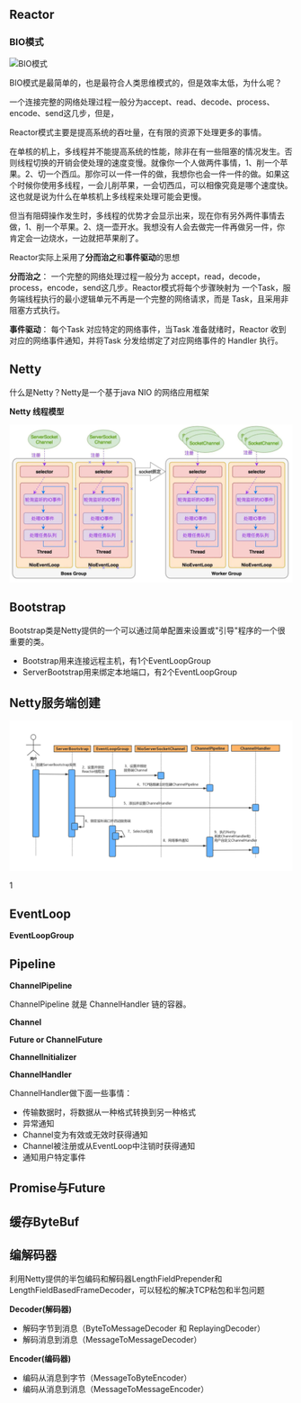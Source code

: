 ## Reactor

### BIO模式

![BIO模式](E:/mycode/GitHub/java-knowledge/note/img/BIO模式.png)

BIO模式是最简单的，也是最符合人类思维模式的，但是效率太低，为什么呢？

一个连接完整的网络处理过程一般分为accept、read、decode、process、encode、send这几步，但是，



Reactor模式主要是提高系统的吞吐量，在有限的资源下处理更多的事情。

 

在单核的机上，多线程并不能提高系统的性能，除非在有一些阻塞的情况发生。否则线程切换的开销会使处理的速度变慢。就像你一个人做两件事情，1、削一个苹果。2、切一个西瓜。那你可以一件一件的做，我想你也会一件一件的做。如果这个时候你使用多线程，一会儿削苹果，一会切西瓜，可以相像究竟是哪个速度快。这也就是说为什么在单核机上多线程来处理可能会更慢。



但当有阻碍操作发生时，多线程的优势才会显示出来，现在你有另外两件事情去做，1、削一个苹果。2、烧一壶开水。我想没有人会去做完一件再做另一件，你肯定会一边烧水，一边就把苹果削了。



Reactor实际上采用了**分而治之**和**事件驱动**的思想

**分而治之**： 一个完整的网络处理过程一般分为 accept，read，decode，process，encode，send这几步。Reactor模式将每个步骤映射为 一个Task，服务端线程执行的最小逻辑单元不再是一个完整的网络请求，而是 Task，且采用非阻塞方式执行。

**事件驱动**： 每个Task 对应特定的网络事件，当Task 准备就绪时，Reactor 收到对应的网络事件通知，并将Task 分发给绑定了对应网络事件的 Handler 执行。




## Netty

什么是Netty？Netty是一个基于java NIO 的网络应用框架

**Netty 线程模型**

![Netty模型](img/Netty模型.png)



## Bootstrap

Bootstrap类是Netty提供的一个可以通过简单配置来设置或"引导"程序的一个很重要的类。

- Bootstrap用来连接远程主机，有1个EventLoopGroup
- ServerBootstrap用来绑定本地端口，有2个EventLoopGroup

## Netty服务端创建

![Netty服务端时序图](img/Netty服务端时序图.png)

1

## EventLoop 

**EventLoopGroup**

## Pipeline

**ChannelPipeline**

ChannelPipeline 就是 ChannelHandler 链的容器。

**Channel**

**Future or ChannelFuture**

**Channellnitializer**

**ChannelHandler**

ChannelHandler做下面一些事情：

- 传输数据时，将数据从一种格式转换到另一种格式
- 异常通知
- Channel变为有效或无效时获得通知
- Channel被注册或从EventLoop中注销时获得通知
- 通知用户特定事件

## Promise与Future

## 缓存ByteBuf

## 编解码器

利用Netty提供的半包编码和解码器LengthFieldPrepender和LengthFieldBasedFrameDecoder，可以轻松的解决TCP粘包和半包问题

**Decoder(解码器)**

- 解码字节到消息（ByteToMessageDecoder 和 ReplayingDecoder）
- 解码消息到消息（MessageToMessageDecoder）

**Encoder(编码器)**

- 编码从消息到字节（MessageToByteEncoder）
- 编码从消息到消息（MessageToMessageEncoder）